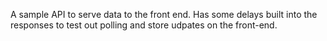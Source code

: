 A sample API to serve data to the front end. Has some delays built into the responses to test out polling and store udpates on the front-end.